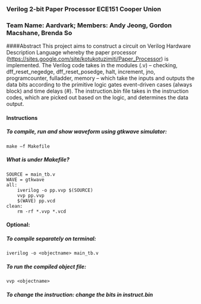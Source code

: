 ### Verilog 2-bit Paper Processor ECE151 Cooper Union
### Team Name: Aardvark; Members: Andy Jeong, Gordon Macshane, Brenda So

####Abstract
This project aims to construct a circuit on Verilog Hardware Description Language whereby the paper processor (https://sites.google.com/site/kotukotuzimiti/Paper_Processor) is implemented. The Verilog code takes in the modules (.v) – checking, dff_reset_negedge, dff_reset_posedge, halt, increment, jno, programcounter, fulladder, memory – which take the inputs and outputs the data bits according to the primitive logic gates event-driven cases (always block) and time delays (#). The instruction.bin file takes in the instruction codes, which are picked out based on the logic, and determines the data output.

#### Instructions
##### To compile, run and show waveform using gtkwave simulator:
	make –f Makefile
	
##### What is under Makefile?
	SOURCE = main_tb.v
	WAVE = gtkwave
	all: 
		iverilog -o pp.vvp $(SOURCE)
		vvp pp.vvp
		$(WAVE) pp.vcd
	clean:
		rm -rf *.vvp *.vcd
#### Optional: 

##### To compile separately on terminal: 
	iverilog -o <objectname> main_tb.v

##### To run the compiled object file:
	vvp <objectname>
	
##### To change the instruction: change the bits in instruct.bin

